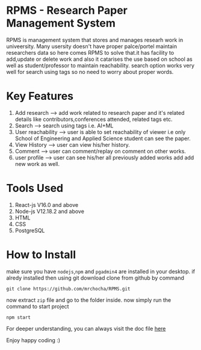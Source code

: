 # RPMS - Research Paper Management System
RPMS is management system that stores and manages researh work in univeersity. Many usersity doesn't have proper palce/portel maintain researchers data so here comes RPMS to solve that.it has facility to add,update or delete work and also it catarises the use based on school as well as student/professor to maintain reachability. search option works very well for search using tags so no need to worry about proper words. 

# Key Features
1. Add research ⟶ add work related to research paper and it's related details like contributors,conferences attended, related tags etc.
2. Search ⟶ search using tags i.e. AI+ML
3. User reachability ⟶ user is able to set reachability of viewer i.e only School of Engineering and Applied Science student can see the paper.
4. View History ⟶ user can view his/her history.
5. Comment ⟶ user can comment/replay on comment on other works.
6. user profile ⟶ user can see his/her all previously added works add add new work as well.

# Tools Used
1. React-js V16.0 and above
2. Node-js V12.18.2 and above
3. HTML
4. CSS
5. PostgreSQL

# How to Install
make sure you have `nodejs`,`npm` and `pgadmin4` are installed in your desktop. if alredy installed then
using git download clone from github by command
```
git clone https://github.com/mrchocha/RPMS.git
```
now extract `zip` file and go to the folder inside.
now simply run the command to start project
```
npm start
``` 

For deeper understanding, you can always visit the doc file [here](https://drive.google.com/file/d/1xeetWfyRp_umNjHwcabbuGNW_B5PXvQc/view?usp=sharing)

Enjoy happy coding :)
